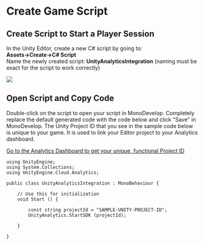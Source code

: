 Create Game Script
==================

Create Script to Start a Player Session 
---------------------------------------

In the Unity Editor, create a new C# script by going to:  
__Assets-&gt;Create-&gt;C# Script__  
Name the newly created script: __UnityAnalyticsIntegration__ (naming must be exact for the script to work correctly)

![](../uploads/Main/AnalyticsBasicCreateGameScript.gif)

Open Script and Copy Code
-------------------------

Double-click on the script to open your script in MonoDevelop. Completely replace the default generated code with the code below and click "Save" in MonoDevelop. The Unity Project ID that you see in the sample code below is unique to your game. It is used to link your Editor project to your Analytics dashboard. 

[Go to the Analytics Dashboard to get your unique, functional Project ID](http://analytics.unity3d.com)

````
using UnityEngine;
using System.Collections;
using UnityEngine.Cloud.Analytics;

public class UnityAnalyticsIntegration : MonoBehaviour {

    // Use this for initialization
    void Start () {

        const string projectId = "SAMPLE-UNITY-PROJECT-ID";
        UnityAnalytics.StartSDK (projectId);

    }

}
````


